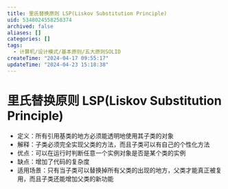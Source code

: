 ```yaml
---
title: 里氏替换原则 LSP(Liskov Substitution Principle)
uid: 5348024558258374
archived: false
aliases: []
categories: []
tags:
  - 计算机/设计模式/基本原则/五大原则SOLID
createTime: "2024-04-17 09:55:17"
updateTime: "2024-04-23 15:18:38"
---
```


# 里氏替换原则 LSP(Liskov Substitution Principle)

- 定义：所有引用基类的地方必须能透明地使用其子类的对象
- 解释：子类必须完全实现父类的方法，而且子类可以有自己的个性化方法
- 优点：可以在运行时判断任意一个实例对象是否是某个类的实例
- 缺点：增加了代码的复杂度
- 适用场景：只有当子类可以替换掉所有父类的出现的地方，父类才能真正被复用，而且子类还能增加父类的新功能
